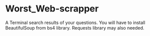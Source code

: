 # Worst_Web-scrapper
A Terminal search results of your questions. 
You will have to install BeautifulSoup from bs4 library.
Requests library may also needed.
